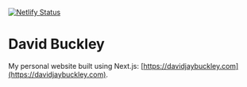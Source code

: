 [![Netlify Status](https://api.netlify.com/api/v1/badges/ed90134b-8889-4cf2-86dd-569b4075bb36/deploy-status)](https://app.netlify.com/sites/jolly-northcutt-8dbaed/deploys)
# David Buckley
My personal website built using Next.js: [https://davidjaybuckley.com](https://davidjaybuckley.com).

